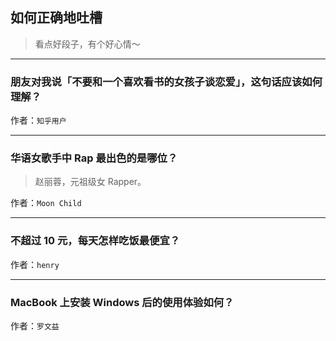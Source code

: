 ## 如何正确地吐槽

> 看点好段子，有个好心情～


 
---

### 朋友对我说「不要和一个喜欢看书的女孩子谈恋爱」，这句话应该如何理解？

> 


作者：`知乎用户`

---

### 华语女歌手中 Rap 最出色的是哪位？

> 赵丽蓉，元祖级女 Rapper。


作者：`Moon Child`

---

### 不超过 10 元，每天怎样吃饭最便宜？

> 


作者：`henry`

---

### MacBook 上安装 Windows 后的使用体验如何？

> 


作者：`罗文益`